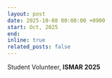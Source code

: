 ```yaml
---
layout: post
date: 2025-10-08 00:00:00 +0900
start: Oct, 2025
end: 
inline: true
related_posts: false
---
```


Student Volunteer, <b>ISMAR 2025</b>